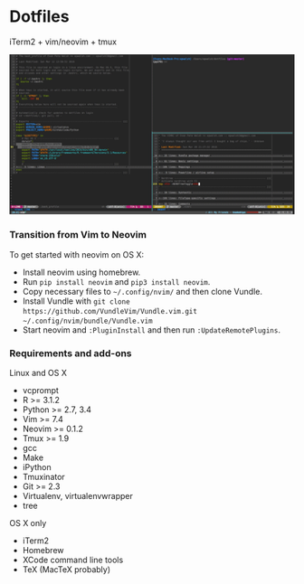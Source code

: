 # Dotfiles

iTerm2 + vim/neovim + tmux

![screen_shot.png](images/screen_shot.png)

### Transition from Vim to Neovim

To get started with neovim on OS X:
- Install neovim using homebrew.
- Run ```pip install neovim``` and ```pip3 install neovim```.
- Copy necessary files to ```~/.config/nvim/``` and then clone Vundle.
- Install Vundle with ```git clone https://github.com/VundleVim/Vundle.vim.git ~/.config/nvim/bundle/Vundle.vim```
- Start neovim and ```:PluginInstall``` and then run ```:UpdateRemotePlugins```.

### Requirements and add-ons

Linux and OS X
- vcprompt
- R >= 3.1.2
- Python >= 2.7, 3.4
- Vim >= 7.4
- Neovim >= 0.1.2
- Tmux >= 1.9
- gcc
- Make
- iPython
- Tmuxinator
- Git >= 2.3
- Virtualenv, virtualenvwrapper
- tree

OS X only
- iTerm2
- Homebrew
- XCode command line tools
- TeX (MacTeX probably)
